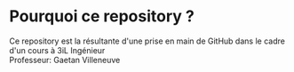 # Pourquoi ce repository ?
Ce repository est la résultante d'une prise en main de GitHub dans le cadre d'un cours à 3iL Ingénieur  
Professeur: Gaetan Villeneuve
